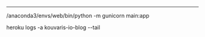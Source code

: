 --------


/anaconda3/envs/web/bin/python -m gunicorn main:app

heroku logs -a kouvaris-io-blog --tail
